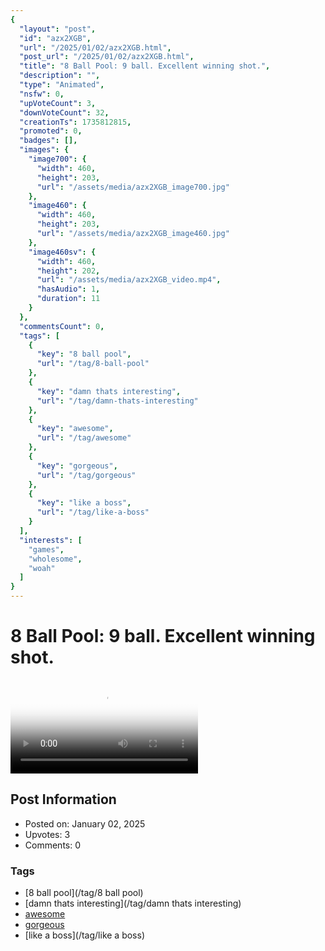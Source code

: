 ```yaml
---
{
  "layout": "post",
  "id": "azx2XGB",
  "url": "/2025/01/02/azx2XGB.html",
  "post_url": "/2025/01/02/azx2XGB.html",
  "title": "8 Ball Pool: 9 ball. Excellent winning shot.",
  "description": "",
  "type": "Animated",
  "nsfw": 0,
  "upVoteCount": 3,
  "downVoteCount": 32,
  "creationTs": 1735812815,
  "promoted": 0,
  "badges": [],
  "images": {
    "image700": {
      "width": 460,
      "height": 203,
      "url": "/assets/media/azx2XGB_image700.jpg"
    },
    "image460": {
      "width": 460,
      "height": 203,
      "url": "/assets/media/azx2XGB_image460.jpg"
    },
    "image460sv": {
      "width": 460,
      "height": 202,
      "url": "/assets/media/azx2XGB_video.mp4",
      "hasAudio": 1,
      "duration": 11
    }
  },
  "commentsCount": 0,
  "tags": [
    {
      "key": "8 ball pool",
      "url": "/tag/8-ball-pool"
    },
    {
      "key": "damn thats interesting",
      "url": "/tag/damn-thats-interesting"
    },
    {
      "key": "awesome",
      "url": "/tag/awesome"
    },
    {
      "key": "gorgeous",
      "url": "/tag/gorgeous"
    },
    {
      "key": "like a boss",
      "url": "/tag/like-a-boss"
    }
  ],
  "interests": [
    "games",
    "wholesome",
    "woah"
  ]
}
---
```


# 8 Ball Pool: 9 ball. Excellent winning shot.

<video controls playsinline loop poster="/assets/media/azx2XGB_image460.jpg">
  <source src="/assets/media/azx2XGB_video.mp4" type="video/mp4">
  Your browser does not support the video tag.
</video>

## Post Information

- Posted on: January 02, 2025
- Upvotes: 3
- Comments: 0

### Tags

- [8 ball pool](/tag/8 ball pool)
- [damn thats interesting](/tag/damn thats interesting)
- [awesome](/tag/awesome)
- [gorgeous](/tag/gorgeous)
- [like a boss](/tag/like a boss)
